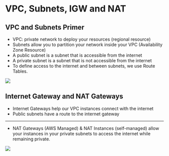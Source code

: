 # VPC, Subnets, IGW and NAT

## VPC and Subnets Primer

- VPC: private network to deploy your resources (regional resource)
- Subnets allow you to partition your network inside your VPC (Availability Zone Resource)
- A public subnet is a subnet that is accessible from the internet
- A private subnet is a subnet that is not accessible from the internet
- To define access to the internet and between subnets, we use Route Tables.

![](2022-02-08-07-43-32.png)

## Internet Gateway and NAT Gateways

- Internet Gateways help our VPC instances connect with the internet
- Public subnets have a route to the internet gateway

---

- NAT Gateways (AWS Managed) & NAT Instances (self-managed) allow your instances in your private subnets to access the internet while remaining private.

![](2022-02-08-07-46-26.png)
